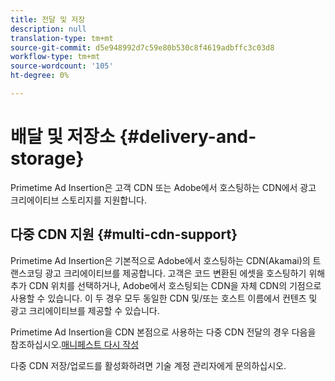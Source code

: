```yaml
---
title: 전달 및 저장
description: null
translation-type: tm+mt
source-git-commit: d5e948992d7c59e80b530c8f4619adbffc3c03d8
workflow-type: tm+mt
source-wordcount: '105'
ht-degree: 0%

---
```



# 배달 및 저장소 {#delivery-and-storage}

Primetime Ad Insertion은 고객 CDN 또는 Adobe에서 호스팅하는 CDN에서 광고 크리에이티브 스토리지를 지원합니다.

## 다중 CDN 지원 {#multi-cdn-support}

Primetime Ad Insertion은 기본적으로 Adobe에서 호스팅하는 CDN(Akamai)의 트랜스코딩 광고 크리에이티브를 제공합니다.  고객은 코드 변환된 에셋을 호스팅하기 위해 추가 CDN 위치를 선택하거나, Adobe에서 호스팅되는 CDN을 자체 CDN의 기점으로 사용할 수 있습니다.  이 두 경우 모두 동일한 CDN 및/또는 호스트 이름에서 컨텐츠 및 광고 크리에이티브를 제공할 수 있습니다.

Primetime Ad Insertion을 CDN 본점으로 사용하는 다중 CDN 전달의 경우 다음을 참조하십시오.[매니페스트 다시 작성](../technical-reference/manifest-rewriting.md)

다중 CDN 저장/업로드를 활성화하려면 기술 계정 관리자에게 문의하십시오.